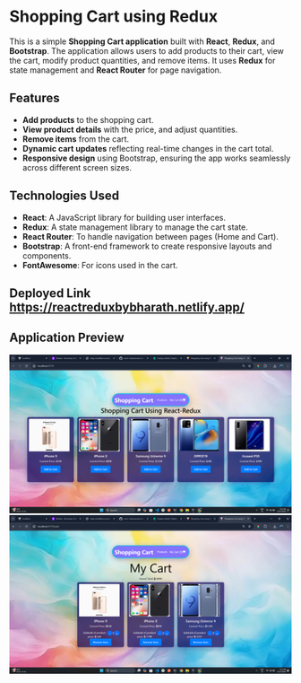# Shopping Cart using Redux

This is a simple **Shopping Cart application** built with **React**, **Redux**, and **Bootstrap**. The application allows users to add products to their cart, view the cart, modify product quantities, and remove items. It uses **Redux** for state management and **React Router** for page navigation.

## Features

- **Add products** to the shopping cart.
- **View product details** with the price, and adjust quantities.
- **Remove items** from the cart.
- **Dynamic cart updates** reflecting real-time changes in the cart total.
- **Responsive design** using Bootstrap, ensuring the app works seamlessly across different screen sizes.

## Technologies Used

- **React**: A JavaScript library for building user interfaces.
- **Redux**: A state management library to manage the cart state.
- **React Router**: To handle navigation between pages (Home and Cart).
- **Bootstrap**: A front-end framework to create responsive layouts and components.
- **FontAwesome**: For icons used in the cart.

## Deployed Link https://reactreduxbybharath.netlify.app/

## Application Preview 

![Products](1.png)
![Cart](2.png) 